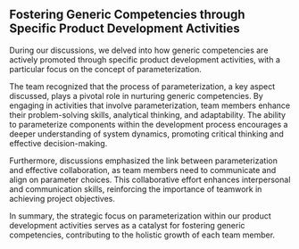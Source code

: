 ## Fostering Generic Competencies through Specific Product Development Activities

During our discussions, we delved into how generic competencies are actively promoted through specific product development activities, with a particular focus on the concept of parameterization.

The team recognized that the process of parameterization, a key aspect discussed, plays a pivotal role in nurturing generic competencies. By engaging in activities that involve parameterization, team members enhance their problem-solving skills, analytical thinking, and adaptability. The ability to parameterize components within the development process encourages a deeper understanding of system dynamics, promoting critical thinking and effective decision-making.

Furthermore, discussions emphasized the link between parameterization and effective collaboration, as team members need to communicate and align on parameter choices. This collaborative effort enhances interpersonal and communication skills, reinforcing the importance of teamwork in achieving project objectives.

In summary, the strategic focus on parameterization within our product development activities serves as a catalyst for fostering generic competencies, contributing to the holistic growth of each team member.
